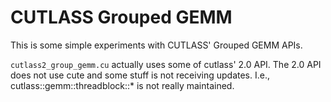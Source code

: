 # CUTLASS Grouped GEMM

This is some simple experiments with CUTLASS' Grouped GEMM APIs.

`cutlass2_group_gemm.cu` actually uses some of cutlass' 2.0 API. 
The 2.0 API does not use cute and some stuff is not receiving updates.
I.e., cutlass::gemm::threadblock::* is not really maintained.

